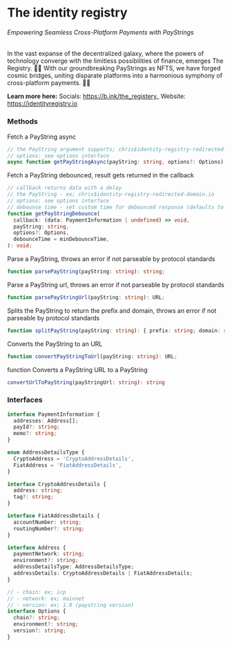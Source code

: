 # The identity registry

###### Empowering Seamless Cross-Platform Payments with PayStrings

In the vast expanse of the decentralized galaxy, where the powers of technology converge with the limitless possibilities of finance, emerges The Registry. 🌌✨ With our groundbreaking PayStrings as NFTS, we have forged cosmic bridges, uniting disparate platforms into a harmonious symphony of cross-platform payments. 💫💸

**Learn more here:**
Socials: https://b.ink/the_registery_
Website: https://identityregistry.io

### Methods

Fetch a PayString async

```ts
// the PayString argument supports; chris$identity-registry-redirected-domain.io
// options: see options interface
async function getPayStringAsync(payString: string, options?: Options): Promise<PaymentInformation | undefined>;
```

Fetch a PayString debounced, result gets returned in the callback

```ts
// callback returns data with a delay
// the PayString - ex; chris$identity-registry-redirected-domain.io
// options: see options interface
// debounce time - set custom time for debounced response (defaults to 300ms)
function getPayStringDebounce(
  callback: (data: PaymentInformation | undefined) => void,
  payString: string,
  options?: Options,
  debounceTime = minDebounceTime,
): void;
```

Parse a PayString, throws an error if not parseable by protocol standards

```ts
function parsePayString(payString: string): string;
```

Parse a PayString url, throws an error if not parseable by protocol standards

```ts
function parsePayStringUrl(payString: string): URL;
```

Splits the PayString to return the prefix and domain, throws an error if not parseable by protocol standards

```ts
function splitPayString(payString: string): { prefix: string; domain: string };
```

Converts the PayString to an URL

```ts
function convertPayStringToUrl(payString: string): URL;
```

function Converts a PayString URL to a PayString

```ts
convertUrlToPayString(payStringUrl: string): string
```

### Interfaces

```ts
interface PaymentInformation {
  addresses: Address[];
  payId?: string;
  memo?: string;
}
```

```ts
enum AddressDetailsType {
  CryptoAddress = 'CryptoAddressDetails',
  FiatAddress = 'FiatAddressDetails',
}
```

```ts
interface CryptoAddressDetails {
  address: string;
  tag?: string;
}
```

```ts
interface FiatAddressDetails {
  accountNumber: string;
  routingNumber?: string;
}
```

```ts
interface Address {
  paymentNetwork: string;
  environment?: string;
  addressDetailsType: AddressDetailsType;
  addressDetails: CryptoAddressDetails | FiatAddressDetails;
}
```

```ts
// - chain: ex; icp
// - network: ex; mainnet
// - version: ex; 1.0 (paystring version)
interface Options {
  chain?: string;
  environment?: string;
  version?: string;
}
```
